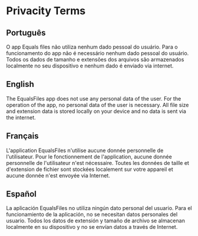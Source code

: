 # Privacity Terms

## Português

O app Equals files não utiliza nenhum dado pessoal do usuário. Para o funcionamento do app não é necessário nenhum dado pessoal do usuário. Todos os dados de tamanho e extensões dos arquivos são armazenados localmente no seu dispositivo e nenhum dado é enviado via internet.

## English

The EqualsFiles app does not use any personal data of the user. For the operation of the app, no personal data of the user is necessary. All file size and extension data is stored locally on your device and no data is sent via the internet.

## Français

L'application EqualsFiles n'utilise aucune donnée personnelle de l'utilisateur. Pour le fonctionnement de l'application, aucune donnée personnelle de l'utilisateur n'est nécessaire. Toutes les données de taille et d'extension de fichier sont stockées localement sur votre appareil et aucune donnée n'est envoyée via Internet.

## Español

La aplicación EqualsFiles no utiliza ningún dato personal del usuario. Para el funcionamiento de la aplicación, no se necesitan datos personales del usuario. Todos los datos de extensión y tamaño de archivo se almacenan localmente en su dispositivo y no se envían datos a través de Internet.
